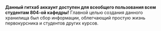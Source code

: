 **Данный гитхаб аккаунт доступен для всеобщего пользования всем студентам 804-ой кафедры!**
Главной целью создания данного хранилища был сбор информации, облегчающий простую жизнь первокурсника и студентов других курсов.
